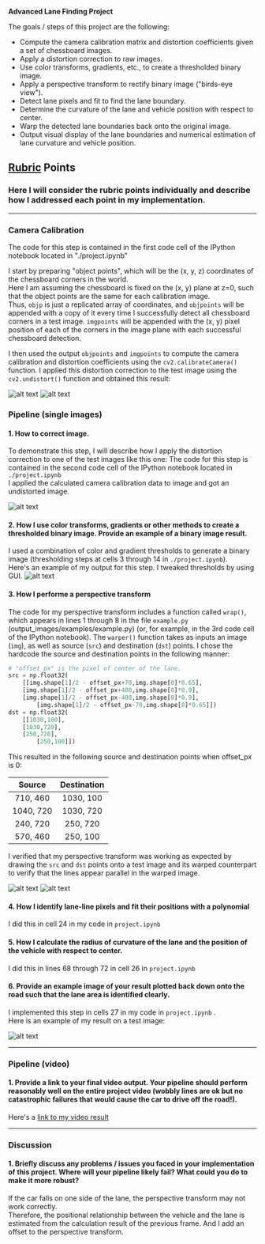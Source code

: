
**Advanced Lane Finding Project**

The goals / steps of this project are the following:

* Compute the camera calibration matrix and distortion coefficients given a set of chessboard images.
* Apply a distortion correction to raw images.
* Use color transforms, gradients, etc., to create a thresholded binary image.
* Apply a perspective transform to rectify binary image ("birds-eye view").
* Detect lane pixels and fit to find the lane boundary.
* Determine the curvature of the lane and vehicle position with respect to center.
* Warp the detected lane boundaries back onto the original image.
* Output visual display of the lane boundaries and numerical estimation of lane curvature and vehicle position.

[//]: # (Image References)

[imageCal]: ./output_images/calibration3.jpg "Raw Image"
[image1]: ./output_images/Undistorted.jpg "Undistorted"
[image2]: ./output_images/img.png "Road Transformed"
[image3]: ./output_images/img_threshold.png "Binary Example"
[image4_origin]: ./output_images/orign_img.png "Warp Example"
[image4_wrap]: ./output_images/wraped_img.png "Warp Example"
[image6]: ./output_images/result.png "Output"
[video1]: ./project_video.mp4 "Video"

## [Rubric](https://review.udacity.com/#!/rubrics/571/view) Points

### Here I will consider the rubric points individually and describe how I addressed each point in my implementation.  

---


### Camera Calibration

The code for this step is contained in the first code cell of the IPython notebook located in "./project.ipynb"   

I start by preparing "object points", which will be the (x, y, z) coordinates of the chessboard corners in the world.  
Here I am assuming the chessboard is fixed on the (x, y) plane at z=0, such that the object points are the same for each calibration image.  
Thus, `objp` is just a replicated array of coordinates, and `objpoints` will be appended with a copy of it every time I successfully detect all chessboard corners in a test image.  `imgpoints` will be appended with the (x, y) pixel position of each of the corners in the image plane with each successful chessboard detection.  

I then used the output `objpoints` and `imgpoints` to compute the camera calibration and distortion coefficients using the `cv2.calibrateCamera()` function.  I applied this distortion correction to the test image using the `cv2.undistort()` function and obtained this result: 

![alt text][imageCal]
![alt text][image1]

### Pipeline (single images)

#### 1. How to correct image.

To demonstrate this step, I will describe how I apply the distortion correction to one of the test images like this one:
The code for this step is contained in the second code cell of the IPython notebook located in `./project.ipynb`   
I applied the calculated camera calibration data to image and got an undistorted image.

![alt text][image2]

#### 2. How I use color transforms, gradients or other methods to create a thresholded binary image.  Provide an example of a binary image result.

I used a combination of color and gradient thresholds to generate a binary image (thresholding steps at cells 3 through 14 in `./project.ipynb`).  
Here's an example of my output for this step.  I tweaked thresholds by using GUI.
![alt text][image3]

#### 3. How I performe a perspective transform 

The code for my perspective transform includes a function called `wrap()`, which appears in lines 1 through 8 in the file `example.py` (output_images/examples/example.py) (or, for example, in the 3rd code cell of the IPython notebook).  The `warper()` function takes as inputs an image (`img`), as well as source (`src`) and destination (`dst`) points.  I chose the hardcode the source and destination points in the following manner:

```python
# "offset_px" is the pixel of center of the lane. 
src = np.float32(
    [[img.shape[1]/2 - offset_px+70,img.shape[0]*0.65],
    [img.shape[1]/2 - offset_px+400,img.shape[0]*0.9],
    [img.shape[1]/2 - offset_px-400,img.shape[0]*0.9],
        [img.shape[1]/2 - offset_px-70,img.shape[0]*0.65]])
dst = np.float32(
    [[1030,100],
    [1030,720],
    [250,720],
        [250,100]])
```

This resulted in the following source and destination points when offset_px is 0:

| Source        | Destination   | 
|:-------------:|:-------------:| 
| 710, 460      | 1030, 100        | 
| 1040, 720      | 1030, 720      |
| 240, 720     | 250, 720      |
| 570, 460      | 250, 100        |

I verified that my perspective transform was working as expected by drawing the `src` and `dst` points onto a test image and its warped counterpart to verify that the lines appear parallel in the warped image.

![alt text][image4_origin]
![alt text][image4_wrap]

#### 4. How I identify lane-line pixels and fit their positions with a polynomial

I did this in cell 24 in my code in `project.ipynb`


#### 5. How I calculate the radius of curvature of the lane and the position of the vehicle with respect to center.

I did this in lines 68 through 72 in cell 26 in `project.ipynb`

#### 6. Provide an example image of your result plotted back down onto the road such that the lane area is identified clearly.

I implemented this step in cells 27 in my code in `project.ipynb` .  
Here is an example of my result on a test image:

![alt text][image6]

---

### Pipeline (video)

#### 1. Provide a link to your final video output.  Your pipeline should perform reasonably well on the entire project video (wobbly lines are ok but no catastrophic failures that would cause the car to drive off the road!).

Here's a [link to my video result](./project_video.mp4)

---

### Discussion

#### 1. Briefly discuss any problems / issues you faced in your implementation of this project.  Where will your pipeline likely fail?  What could you do to make it more robust?

If the car falls on one side of the lane, the perspective transform may not work correctly.  
Therefore, the positional relationship between the vehicle and the lane is estimated from the calculation result of the previous frame.
And I add an offset to the perspective transform.
